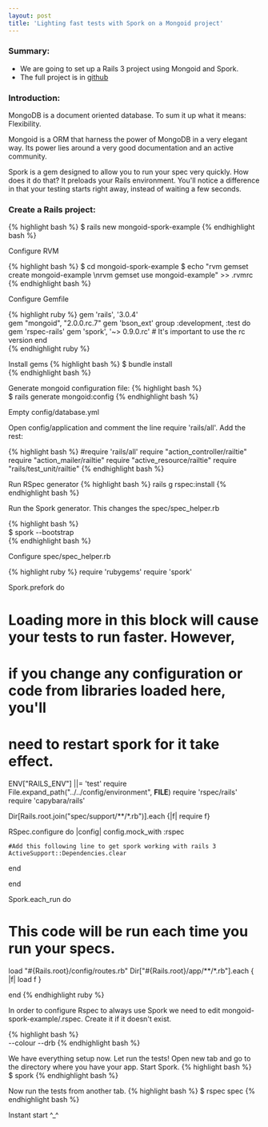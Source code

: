 ```yaml
---
layout: post
title: 'Lighting fast tests with Spork on a Mongoid project'
---                                                                          
```



### Summary:

* We are going to set up a Rails 3 project using Mongoid and Spork.
* The full project is in [github](https://github.com/Nerian/Mongoid-spork-Rails-app-example 'github')

### Introduction:

MongoDB is a document oriented database. To sum it up what it means: Flexibility. 

Mongoid is a ORM that harness the power of MongoDB in a very elegant way. Its power lies around a very good documentation and an active community.

Spork is a gem designed to allow you to run your spec very quickly. How does it do that? It preloads your Rails environment. You'll notice a difference in that your testing starts right away, instead of waiting a few seconds.

### Create a Rails project:
                               
{% highlight bash %}
$ rails new mongoid-spork-example
{% endhighlight bash %}   
                                                                                   

Configure RVM       

{% highlight bash %}
$ cd mongoid-spork-example
$ echo "rvm gemset create mongoid-example \nrvm gemset use mongoid-example" >> .rvmrc
{% endhighlight bash %}
                    
Configure Gemfile      
           
{% highlight ruby %}
gem 'rails', '3.0.4'                                                     
gem "mongoid", "2.0.0.rc.7"
gem 'bson_ext'
group :development, :test do
  gem 'rspec-rails'
  gem 'spork', '~> 0.9.0.rc' # It's important to use the rc version 
end   
{% endhighlight ruby %}
               
Install gems
{% highlight bash %}
$ bundle install       
{% endhighlight bash %}        

Generate mongoid configuration file:
{% highlight bash %}         
$ rails generate mongoid:config
{% endhighlight bash %}

Empty config/database.yml

Open config/application and comment the line require 'rails/all'. Add the rest:

{% highlight bash %}
#require 'rails/all' 
require "action_controller/railtie"
require "action_mailer/railtie"
require "active_resource/railtie"
require "rails/test_unit/railtie"
{% endhighlight bash %}        
      
Run RSpec generator
{% highlight bash %}
rails g rspec:install
{% endhighlight bash %}

Run the Spork generator. This changes the spec/spec_helper.rb

{% highlight bash %}    
$ spork --bootstrap          
{% endhighlight bash %}

Configure spec/spec_helper.rb
            
{% highlight ruby %}
require 'rubygems'
require 'spork'

Spork.prefork do
  # Loading more in this block will cause your tests to run faster. However,
  # if you change any configuration or code from libraries loaded here, you'll
  # need to restart spork for it take effect.
  ENV["RAILS_ENV"] ||= 'test'
  require File.expand_path("../../config/environment", __FILE__)
  require 'rspec/rails'     
  require 'capybara/rails'
  
  Dir[Rails.root.join("spec/support/**/*.rb")].each {|f| require f}

  RSpec.configure do |config|
    config.mock_with :rspec    

    #Add this following line to get spork working with rails 3
    ActiveSupport::Dependencies.clear
  end

end

Spork.each_run do
  # This code will be run each time you run your specs.

  load "#{Rails.root}/config/routes.rb"
  Dir["#{Rails.root}/app/**/*.rb"].each { |f| load f }

end
{% endhighlight ruby %}                

In order to configure Rspec to always use Spork we need to edit mongoid-spork-example/.rspec. Create it if it doesn't exist.

{% highlight bash %}                 
--colour
--drb
{% endhighlight bash %} 
                    
We have everything setup now. Let run the tests! Open new tab and go to the directory where you have your app. Start Spork.
{% highlight bash %}                
$ spork
{% endhighlight bash %}
  
Now run the tests from another tab.
{% highlight bash %}
$ rspec spec 
{% endhighlight bash %}

Instant start ^_^
